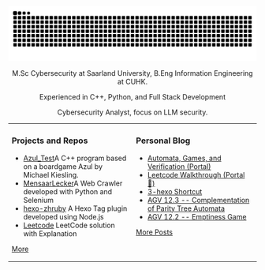   

<p align="center">
  <img src="https://github.com/greenmeeple/greenmeeple/blob/output/github-contribution-grid-snake.svg"/>
</p>

<p align="center"> M.Sc Cybersecurity at Saarland University, B.Eng Information Engineering at CUHK. </p>  
<p align="center"> Experienced in C++, Python, and Full Stack Development </p>  
<p align="center"> Cybersecurity Analyst, focus on LLM security.</p>  


<table align="center"><tr>
<td valign="top" width="33%">

### Projects and Repos  
- [Azul_Test](https://github.com/xindoo/eng-practices-cn)A C++ program based on a boardgame Azul by Michael Kiesling.
- [MensaarLecker](https://github.com/GreenMeeple/MensaarLecker)A Web Crawler developed with Python and Selenium
- [hexo-zhruby](https://github.com/GreenMeeple/hexo-zhruby) A Hexo Tag plugin developed using Node.js
- [Leetcode](https://github.com/GreenMeeple/Leetcode/index) LeetCode solution with Explanation  
   
[More](https://github.com/GreenMeeple/)	 

	
</td>
<td valign="top" width="33%">

### Personal Blog
- [Automata, Games, and Verification (Portal)](https://greenmeeple.github.io/AGV/agv/)
- [Leetcode Walkthrough (Portal 🚪)](https://greenmeeple.github.io/LeetCode/index/)
- [3-hexo Shortcut](https://greenmeeple.github.io/3_hexo_Shortcut/)
- [AGV 12.3 -- Complementation of Parity Tree Automata](https://greenmeeple.github.io/AGV/agv12-3/)
- [AGV 12.2 -- Emptiness Game](https://greenmeeple.github.io/AGV/agv12-2/)

[More Posts](https://greenmeeple.github.io/)

</td>
</tr></table>
